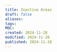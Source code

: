 ```yaml
---
title: Inactive Areas
draft: false
aliases: 
tags: 
MOC: 
created: 2024-11-28
modified: 2024-11-28
published: 2024-11-28
---
```

